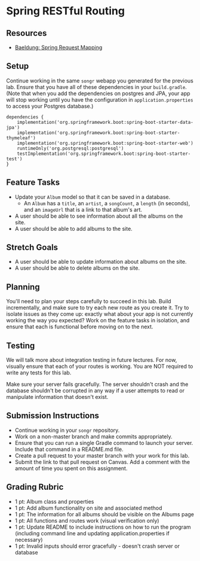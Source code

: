# Spring RESTful Routing

## Resources
* [Baeldung: Spring Request Mapping](http://www.baeldung.com/spring-requestmapping)

## Setup
Continue working in the same `songr` webapp you generated for the previous lab. Ensure that you have all of these dependencies in your `build.gradle`. (Note that when you add the dependencies on postgres and JPA, your app will stop working until you have the configuration in `application.properties` to access your Postgres database.)

```
dependencies {
	implementation('org.springframework.boot:spring-boot-starter-data-jpa')
	implementation('org.springframework.boot:spring-boot-starter-thymeleaf')
	implementation('org.springframework.boot:spring-boot-starter-web')
	runtimeOnly('org.postgresql:postgresql')
	testImplementation('org.springframework.boot:spring-boot-starter-test')
}
```

## Feature Tasks
- Update your `Album` model so that it can be saved in a database.
    - An `Album` has a `title`, an `artist`, a `songCount`, a `length` (in seconds), and an `imageUrl` that is a link to that album's art.
- A user should be able to see information about all the albums on the site.
- A user should be able to add albums to the site.

## Stretch Goals
- A user should be able to update information about albums on the site.
- A user should be able to delete albums on the site.

## Planning
You'll need to plan your steps carefully to succeed in this lab. Build incrementally, and make sure to try each new route as you create it. Try to isolate issues as they come up: exactly what about your app is not currently working the way you expected? Work on the feature tasks in isolation, and ensure that each is functional before moving on to the next.

## Testing
We will talk more about integration testing in future lectures. For now, visually ensure that each of your routes is working. You are NOT required to write any tests for this lab.

Make sure your server fails gracefully. The server shouldn't crash and the
database shouldn't be corrupted in any way if a user attempts to read or
manipulate information that doesn't exist.

## Submission Instructions
* Continue working in your `songr` repository.
* Work on a non-master branch and make commits appropriately.
* Ensure that you can run a single Gradle command to launch your server. Include that command in a README.md file.
* Create a pull request to your master branch with your work for this lab.
* Submit the link to that pull request on Canvas. Add a comment with the amount of time you spent on this assignment.

## Grading Rubric
- 1 pt: Album class and properties
- 1 pt: Add album functionality on site and associated method
- 1 pt: The information for all albums should be visible on the Albums page
- 1 pt: All functions and routes work (visual verification only)
- 1 pt: Update README to include instructions on how to run the program (including command line and updating application.properties if necessary)
- 1 pt: Invalid inputs should error gracefully - doesn't crash server or database
